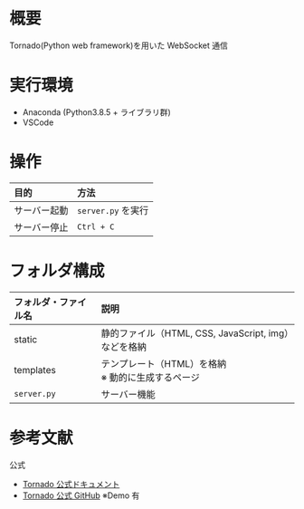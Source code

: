 # 概要

Tornado(Python web framework)を用いた WebSocket 通信

# 実行環境

- Anaconda (Python3.8.5 + ライブラリ群)
- VSCode

# 操作

| 目的         | 方法               |
| :----------- | :----------------- |
| サーバー起動 | `server.py` を実行 |
| サーバー停止 | `Ctrl + C`         |

# フォルダ構成

| フォルダ・ファイル名 | 説明                                                  |
| :------------------- | :---------------------------------------------------- |
| static               | 静的ファイル（HTML, CSS, JavaScript, img）などを格納  |
| templates            | テンプレート（HTML）を格納 <br>※ 動的に生成するページ |
| `server.py`          | サーバー機能                                          |

# 参考文献

公式

- [Tornado 公式ドキュメント](https://www.tornadoweb.org/en/stable/)
- [Tornado 公式 GitHub](https://github.com/tornadoweb/tornado/tree/stable)
  ※Demo 有
